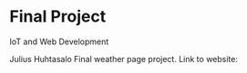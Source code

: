 # Final Project
IoT and Web Development

Julius Huhtasalo Final weather page project. 
Link to website: 

